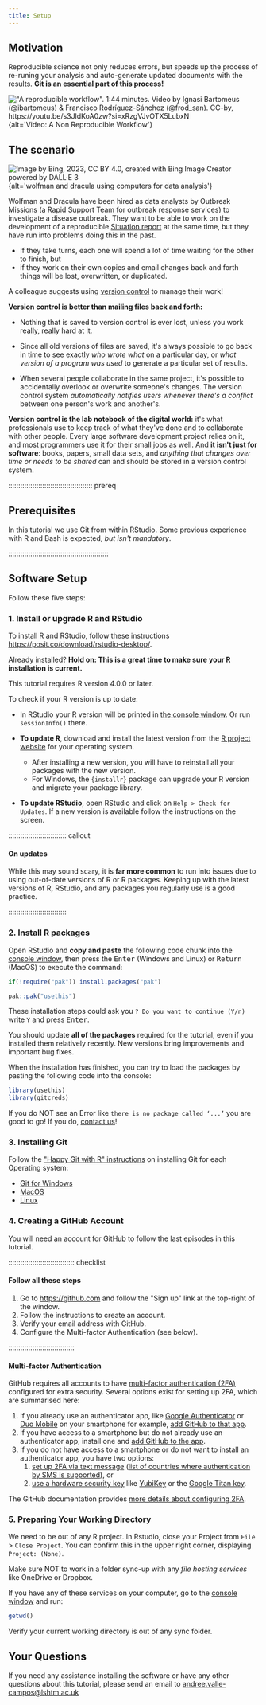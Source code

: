 ```yaml
---
title: Setup
---
```


## Motivation

Reproducible science not only reduces errors, but speeds up the process of re-runing your analysis and auto-generate updated documents with the results. **Git is an essential part of this process!**

!["A reproducible workflow". 1:44 minutes. Video by Ignasi Bartomeus (@ibartomeus) & Francisco Rodríguez-Sánchez (@frod_san).  CC-by, <https://youtu.be/s3JldKoA0zw?si=xRzgVJvOTX5LubxN>](episodes/fig/non-reproducible-workflow.png){alt='Video: A Non Reproducible Workflow'}

## The scenario

![Image by Bing, 2023, [CC BY 4.0](https://creativecommons.org/licenses/by/4.0/), created with [Bing Image Creator powered by DALL·E 3](https://www.bing.com/create)](episodes/fig/wolfman_dracula-03.jpg){alt='wolfman and dracula using computers for data analysis'}

Wolfman and Dracula have been hired as data analysts by Outbreak Missions (a Rapid Support Team for outbreak response services) to investigate a disease outbreak. 
They want to be able to work on the development of a reproducible [Situation report](https://choleraoutbreak.org/book-page/appendix-7-outline-outbreak-situation-report) 
at the same time, but they have run into
problems doing this in the past.  

- If they take turns, each one will
spend a lot of time waiting for the other to finish, but 
- if they work on their own copies and email changes back and forth things will be
lost, overwritten, or duplicated.

A colleague suggests using [version control](https://journals.plos.org/ploscompbiol/article?id=10.1371/journal.pcbi.1004668) to
manage their work! 

**Version control is better than mailing files back and forth:**

- Nothing that is saved to version control is ever lost, unless
  you work really, really hard at it. 
  
- Since all old versions of
  files are saved, it's always possible to go back in time to see
  exactly _who wrote what_ on a particular day, or _what version of a
  program was used_ to generate a particular set of results.

<!--
- As we have this record of who made what changes when, we know who to ask
  if we have questions later on, and, if needed, revert to a previous
  version, much like the "undo" feature in an editor.
-->

- When several people collaborate in the same project, it's possible to
  accidentally overlook or overwrite someone's changes. The version control
  system _automatically notifies users whenever there's a conflict_ between one
  person's work and another's.

<!--
Teams are not the only ones to benefit from version control: lone
researchers can benefit immensely.  Keeping a record of what was
changed, when, and why is extremely useful for all researchers if they
ever need to come back to the project later on (e.g., a year later,
when memory has faded).
-->

**Version control is the lab notebook of the digital world:** it's what
professionals use to keep track of what they've done and to
collaborate with other people.  Every large software development
project relies on it, and most programmers use it for their small jobs
as well.  And **it isn't just for software**: books,
papers, small data sets, and _anything that changes over time or needs
to be shared_ can and should be stored in a version control system.

::::::::::::::::::::::::::::::::::::::::::  prereq

## Prerequisites

In this tutorial we use Git from within RStudio.
Some previous experience with R and Bash is expected,
*but isn't mandatory*.

::::::::::::::::::::::::::::::::::::::::::::::::::

## Software Setup

Follow these five steps:

### 1. Install or upgrade R and RStudio

To install R and RStudio, follow these instructions <https://posit.co/download/rstudio-desktop/>.

Already installed? **Hold on: This is a great time to make sure your R installation is current.**

This tutorial requires R version 4.0.0 or later. 

To check if your R version is up to date:

- In RStudio your R version will be printed in [the console window](https://docs.posit.co/ide/user/ide/guide/code/console.html). Or run `sessionInfo()` there.

- **To update R**, download and install the latest version from the [R project website](https://cran.rstudio.com/) for your operating system.

  - After installing a new version, you will have to reinstall all your packages with the new version. 
  - For Windows, the `{installr}` package can upgrade your R version and migrate your package library.

- **To update RStudio**, open RStudio and click on 
`Help > Check for Updates`. If a new version is available follow the 
instructions on the screen.

::::::::::::::::::::::::::::: callout

#### On updates

While this may sound scary, it is **far more common** to run into issues due to using out-of-date versions of R or R packages. Keeping up with the latest versions of R, RStudio, and any packages you regularly use is a good practice.

:::::::::::::::::::::::::::::

### 2. Install R packages

Open RStudio and **copy and paste** the following code chunk into the [console window](https://docs.posit.co/ide/user/ide/guide/code/console.html), then press the <kbd>Enter</kbd> (Windows and Linux) or <kbd>Return</kbd> (MacOS) to execute the command:

```r
if(!require("pak")) install.packages("pak")

pak::pak("usethis")
```

These installation steps could ask you `? Do you want to continue (Y/n)` write `Y` and press <kbd>Enter</kbd>.

You should update **all of the packages** required for the tutorial, even if you installed them relatively recently. New versions bring improvements and important bug fixes.

When the installation has finished, you can try to load the packages by pasting the following code into the console:

```r
library(usethis)
library(gitcreds)
```

If you do NOT see an Error like `there is no package called ‘...’` you are good to go! If you do, [contact us](#your-questions)!

### 3. Installing Git
  
Follow the ["Happy Git with R" instructions](https://happygitwithr.com/install-git.html) on installing Git for each Operating system:

- [Git for Windows](https://gitforwindows.org/)
- [MacOS](https://happygitwithr.com/install-git.html#macos)
- [Linux](https://happygitwithr.com/install-git.html#linux)

### 4. Creating a GitHub Account

You will need an account for [GitHub](https://github.com) to follow the last episodes in this tutorial.

::::::::::::::::::::::::::::::::: checklist

#### Follow all these steps

1. Go to <https://github.com> and follow the "Sign up" link at the top-right of the window.
2. Follow the instructions to create an account.
3. Verify your email address with GitHub.
4. Configure the Multi-factor Authentication (see below).

:::::::::::::::::::::::::::::::::

#### Multi-factor Authentication

GitHub requires 
all accounts to have 
[multi-factor authentication (2FA)](https://docs.github.com/en/authentication/securing-your-account-with-two-factor-authentication-2fa/about-two-factor-authentication) 
configured for extra security.
Several options exist for setting up 2FA, which are summarised here:

1. If you already use an authenticator app, 
   like [Google Authenticator](https://support.google.com/accounts/answer/1066447?hl=en&co=GENIE.Platform%3DiOS&oco=0) 
   or [Duo Mobile](https://duo.com/product/multi-factor-authentication-mfa/duo-mobile-app) on your smartphone for example, 
   [add GitHub to that app](https://docs.github.com/en/authentication/securing-your-account-with-two-factor-authentication-2fa/configuring-two-factor-authentication#configuring-two-factor-authentication-using-a-totp-mobile-app).
2. If you have access to a smartphone but do not already use an authenticator app, install one and 
   [add GitHub to the app](https://docs.github.com/en/authentication/securing-your-account-with-two-factor-authentication-2fa/configuring-two-factor-authentication#configuring-two-factor-authentication-using-a-totp-mobile-app).
3. If you do not have access to a smartphone or do not want to install an authenticator app, you have two options:
    1. [set up 2FA via text message](https://docs.github.com/en/authentication/securing-your-account-with-two-factor-authentication-2fa/configuring-two-factor-authentication#configuring-two-factor-authentication-using-text-messages) 
       ([list of countries where authentication by SMS is supported](https://docs.github.com/en/authentication/securing-your-account-with-two-factor-authentication-2fa/countries-where-sms-authentication-is-supported)), or
    2. [use a hardware security key](https://docs.github.com/en/authentication/securing-your-account-with-two-factor-authentication-2fa/configuring-two-factor-authentication#configuring-two-factor-authentication-using-a-security-key) 
       like [YubiKey](https://www.yubico.com/products/yubikey-5-overview/) 
       or the [Google Titan key](https://store.google.com/us/product/titan_security_key?hl=en-US&pli=1).

The GitHub documentation provides [more details about configuring 2FA](https://docs.github.com/en/authentication/securing-your-account-with-two-factor-authentication-2fa/configuring-two-factor-authentication).

### 5. Preparing Your Working Directory

We need to be out of any R project. In Rstudio, close your Project from `File` > `Close Project`. You can confirm this in the upper right corner, displaying `Project: (None)`.

Make sure NOT to work in a folder sync-up with any *file hosting services* like OneDrive or Dropbox.

If you have any of these services on your computer, go to the [console window](https://docs.posit.co/ide/user/ide/guide/code/console.html) and run:

```r
getwd()
```

Verify your current working directory is out of any sync folder.

<!--
We'll do our work in the `Desktop` folder. 
Change your working directory to it with:

```bash
$ cd
$ cd Desktop
```
-->


## Your Questions

If you need any assistance installing the software or have any other questions about this tutorial, please send an email to <andree.valle-campos@lshtm.ac.uk>

